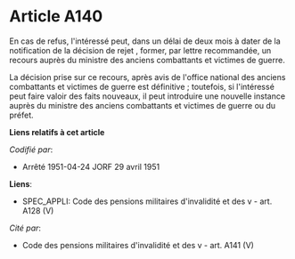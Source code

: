 # Article A140

En cas de refus, l'intéressé peut, dans un délai de deux mois à dater de la notification de la décision de rejet , former,
par lettre recommandée, un recours auprès du ministre des anciens combattants et victimes de guerre.

La décision prise sur ce recours, après avis de l'office national des anciens combattants et victimes de guerre est
définitive ; toutefois, si l'intéressé peut faire valoir des faits nouveaux, il peut introduire une nouvelle instance auprès
du ministre des anciens combattants et victimes de guerre ou du préfet.

**Liens relatifs à cet article**

_Codifié par_:

  - Arrêté 1951-04-24 JORF 29 avril 1951

**Liens**:

  - SPEC_APPLI: Code des pensions militaires d'invalidité et des v - art. A128 (V)

_Cité par_:

  - Code des pensions militaires d'invalidité et des v - art. A141 (V)
